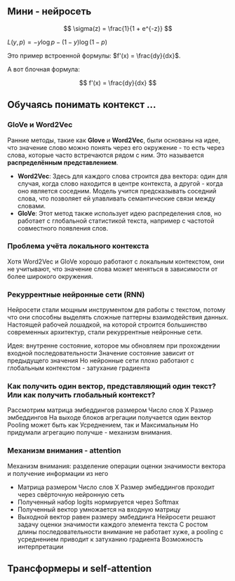 ## Мини - нейросеть
$$
\sigma(z) = \frac{1}{1 + e^{-z}}
$$

$L(y, p) = - y \log p - (1 - y) \log (1 - p)$

Это пример встроенной формулы: $f'(x) = \frac{dy}{dx}$.

А вот блочная формула:

$$
f'(x) = \frac{dy}{dx}
$$

## Обучаясь понимать контекст ...
### GloVe и Word2Vec
Ранние методы, такие как **Glove** и **Word2Vec**, были основаны на идее, что значение слово можно понять через его окружение - то есть через слова, которые часто встречаются рядом с ним. Это называется **распределённым представлением**.
* **Word2Vec**: Здесь для каждого слова строится два вектора: один для случая, когда слово находится в центре контекста, а другой - когда оно является соседним. Модель учится предсказывать соседний слова, что позволяет ей улавливать семантические связи между словами.
* **GloVe**: Этот метод также использует идею распределения слов, но работает с глобальной статистикой текста, например с частотой совместного появления слов.
### Проблема учёта локального контекста
Хотя Word2Vec и GloVe хорошо работают с локальным контекстом, они не учитывают, что значение слова может меняться в зависимости от более широкого окружения.
### Рекуррентные нейронные сети (RNN)
Нейросети стали мощным инструментом для работы с текстом, потому что они способны выделять сложные паттерны взаимодействия данных. Настоящей рабочей лошадкой, на которой строится большинство современных архитектур, стали рекуррентные нейронные сети.

Идея: внутренне состояние, которое мы обновляем при прохождении входной последовательности
Значение состояние зависит от предыдущего значения
Но нейронные сети плохо работают с глобальным контекстом - затухание градиента
### Как получить один вектор, представляющий один текст? Или как получить глобальный контекст?
Рассмотрим матрица эмбеддингов размером Число слов X Размер эмбеддингов
На выходе блоков агрегации получается один вектор
Pooling может быть как Усреднением, так и Максимальным
Но придумали агрегацию получше - механизм внимания.
### Механизм внимания - attention
Механизм внимания: разделение операции оценки значимости вектора и получение информации из него
* Матрица размером Число слов X Размер эмбеддингов проходит через свёрточную нейронную сеть
* Полученный набор logits нормируется через Softmax
* Полученный вектор умножается на входную матрицу
* Выходной вектор равен размеру эмбеддинга
Нейросети решают задачу оценки значимости каждого элемента текста
С ростом длины последовательности внимание не работает хуже, а pooling с усреднением приводит к затуханию градиента
Возможность интерпретации
## Трансформеры и self-attention





